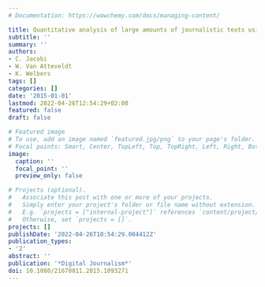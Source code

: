 ```yaml
---
# Documentation: https://wowchemy.com/docs/managing-content/

title: Quantitative analysis of large amounts of journalistic texts using Topic Modeling
subtitle: ''
summary: ''
authors:
- C. Jacobi
- W. Van Atteveldt
- K. Welbers
tags: []
categories: []
date: '2015-01-01'
lastmod: 2022-04-26T12:54:29+02:00
featured: false
draft: false

# Featured image
# To use, add an image named `featured.jpg/png` to your page's folder.
# Focal points: Smart, Center, TopLeft, Top, TopRight, Left, Right, BottomLeft, Bottom, BottomRight.
image:
  caption: ''
  focal_point: ''
  preview_only: false

# Projects (optional).
#   Associate this post with one or more of your projects.
#   Simply enter your project's folder or file name without extension.
#   E.g. `projects = ["internal-project"]` references `content/project/deep-learning/index.md`.
#   Otherwise, set `projects = []`.
projects: []
publishDate: '2022-04-26T10:54:29.004412Z'
publication_types:
- '2'
abstract: ''
publication: '*Digital Journalism*'
doi: 10.1080/21670811.2015.1093271
---
```

